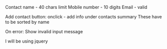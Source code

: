 Contact name - 40 chars limit
Mobile number - 10 digits
Email - valid

Add contact button:
onclick - add info under contacts summary
These have to be sorted by name

On error: Show invalid input message

I will be using jquery
